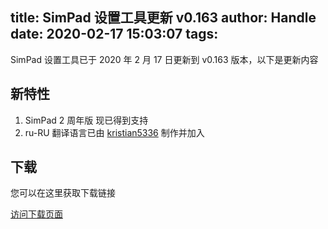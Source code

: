 title: SimPad 设置工具更新 v0.163
author: Handle
date: 2020-02-17 15:03:07
tags:
---
SimPad 设置工具已于 2020 年 2 月 17 日更新到 v0.163 版本，以下是更新内容

<!--more-->

## 新特性

1. SimPad 2 周年版 现已得到支持
2. ru-RU 翻译语言已由 [kristian5336](//github.com/kristian5336) 制作并加入

## 下载

您可以在这里获取下载链接

[访问下载页面](//bysb.net/simdrive)